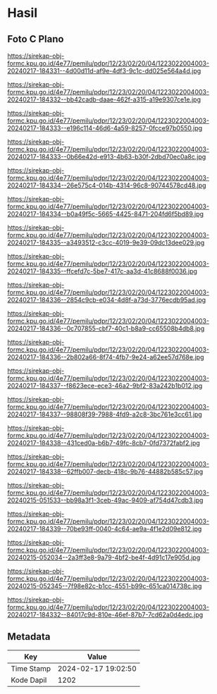 # Hasil

## Foto C Plano

https://sirekap-obj-formc.kpu.go.id/4e77/pemilu/pdpr/12/23/02/20/04/1223022004003-20240217-184331--4d00d11d-af9e-4df3-9c1c-dd025e564a4d.jpg

https://sirekap-obj-formc.kpu.go.id/4e77/pemilu/pdpr/12/23/02/20/04/1223022004003-20240217-184332--bb42cadb-daae-462f-a315-a19e9307ce1e.jpg

https://sirekap-obj-formc.kpu.go.id/4e77/pemilu/pdpr/12/23/02/20/04/1223022004003-20240217-184333--e196c114-46d6-4a59-8257-0fcce97b0550.jpg

https://sirekap-obj-formc.kpu.go.id/4e77/pemilu/pdpr/12/23/02/20/04/1223022004003-20240217-184333--0b66e42d-e913-4b63-b30f-2dbd70ec0a8c.jpg

https://sirekap-obj-formc.kpu.go.id/4e77/pemilu/pdpr/12/23/02/20/04/1223022004003-20240217-184334--26e575c4-014b-4314-96c8-90744578cd48.jpg

https://sirekap-obj-formc.kpu.go.id/4e77/pemilu/pdpr/12/23/02/20/04/1223022004003-20240217-184334--b0a49f5c-5665-4425-8471-204fd6f5bd89.jpg

https://sirekap-obj-formc.kpu.go.id/4e77/pemilu/pdpr/12/23/02/20/04/1223022004003-20240217-184335--a3493512-c3cc-4019-9e39-09dc13dee029.jpg

https://sirekap-obj-formc.kpu.go.id/4e77/pemilu/pdpr/12/23/02/20/04/1223022004003-20240217-184335--ffcefd7c-5be7-417c-aa3d-41c8688f0036.jpg

https://sirekap-obj-formc.kpu.go.id/4e77/pemilu/pdpr/12/23/02/20/04/1223022004003-20240217-184336--2854c9cb-e034-4d8f-a73d-3776ecdb95ad.jpg

https://sirekap-obj-formc.kpu.go.id/4e77/pemilu/pdpr/12/23/02/20/04/1223022004003-20240217-184336--0c707855-cbf7-40c1-b8a9-cc65508b4db8.jpg

https://sirekap-obj-formc.kpu.go.id/4e77/pemilu/pdpr/12/23/02/20/04/1223022004003-20240217-184336--2b802a66-8f74-4fb7-9e24-a62ee57d768e.jpg

https://sirekap-obj-formc.kpu.go.id/4e77/pemilu/pdpr/12/23/02/20/04/1223022004003-20240217-184337--f8623ece-ece3-46a2-9bf2-83a242b1b012.jpg

https://sirekap-obj-formc.kpu.go.id/4e77/pemilu/pdpr/12/23/02/20/04/1223022004003-20240217-184337--98808f39-7988-4fd9-a2c8-3bc761e3cc61.jpg

https://sirekap-obj-formc.kpu.go.id/4e77/pemilu/pdpr/12/23/02/20/04/1223022004003-20240217-184338--431ced0a-b6b7-49fc-8cb7-0fd7372fabf2.jpg

https://sirekap-obj-formc.kpu.go.id/4e77/pemilu/pdpr/12/23/02/20/04/1223022004003-20240217-184338--62ffb007-decb-418c-9b76-44882b585c57.jpg

https://sirekap-obj-formc.kpu.go.id/4e77/pemilu/pdpr/12/23/02/20/04/1223022004003-20240215-051533--bb98a3f1-3ceb-49ac-9409-af754d47cdb3.jpg

https://sirekap-obj-formc.kpu.go.id/4e77/pemilu/pdpr/12/23/02/20/04/1223022004003-20240217-184339--70be93ff-0040-4c64-ae9a-4f1e2d09e812.jpg

https://sirekap-obj-formc.kpu.go.id/4e77/pemilu/pdpr/12/23/02/20/04/1223022004003-20240215-052034--2a3ff3e8-9a79-4bf2-be4f-4d91c17e905d.jpg

https://sirekap-obj-formc.kpu.go.id/4e77/pemilu/pdpr/12/23/02/20/04/1223022004003-20240215-052345--7f98e82c-b1cc-4551-b99c-651ca014738c.jpg

https://sirekap-obj-formc.kpu.go.id/4e77/pemilu/pdpr/12/23/02/20/04/1223022004003-20240217-184332--84017c9d-810e-46ef-87b7-7cd62a0d4edc.jpg


## Metadata

| Key        | Value               |
| ---------- | ------------------- |
| Time Stamp | 2024-02-17 19:02:50 |
| Kode Dapil | 1202                |



